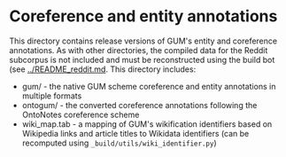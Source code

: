 # Coreference and entity annotations

This directory contains release versions of GUM's entity and coreference annotations. As with other directories, the compiled data for the Reddit subcorpus is not included and must be reconstructed using the build bot (see [../README_reddit.md](README_reddit.md). This directory includes:

  * gum/ - the native GUM scheme coreference and entity annotations in multiple formats
  * ontogum/ - the converted coreference annotations following the OntoNotes coreference scheme
  * wiki_map.tab - a mapping of GUM's wikification identifiers based on Wikipedia links and article titles to Wikidata identifiers (can be recomputed using `_build/utils/wiki_identifier.py`)

